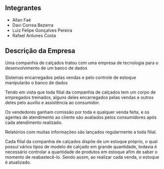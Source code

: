 ## Integrantes

 - Allan Faé
 - Davi Correa Bezerra
 - Luiz Felipe Gonçalves Pereira
 - Rafael Antunes Costa

## Descrição da Empresa

Uma companhia de calçados tratou com uma empresa de tecnologia para o desenvolvimento de um banco de dados

Sistemas encarregados pelas vendas e pelo controle de estoque manipularão o banco de dados

Tendo em vista que toda filial da companhia de calçados tem um corpo de empregados treinados, alguns deles encarregados pelas vendas e outros deles pelo auxílio e assistência ao consumidor. 

Os vendedores ganham comissão por toda e qualquer venda feita, e os agentes de atendimento ao cliente são avaliados pelos consumidores após cada atendimento realizado.

Relatórios com muitas informações são lançados regularmente a toda filial.

Cada filial da companhia de calçados dispõe de um estoque próprio, o qual possuí vários tipos de modelo de calçado em grande quantidade, todavia é necessário controlar a quantidade de produtos em estoque afim de saber o momento de reabastecê-lo. Sendo assim, ao realizar cada venda, o estoque é atualizado. 
